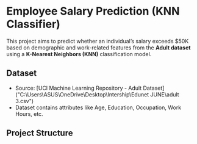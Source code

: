 # Employee Salary Prediction (KNN Classifier)

This project aims to predict whether an individual’s salary exceeds $50K based on demographic and work-related features from the **Adult dataset** using a **K-Nearest Neighbors (KNN)** classification model.

## Dataset
- Source: [UCI Machine Learning Repository - Adult Dataset]("C:\Users\ASUS\OneDrive\Desktop\Intership\Edunet JUNE\adult 3.csv")
- Dataset contains attributes like Age, Education, Occupation, Work Hours, etc.

## Project Structure
